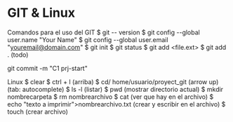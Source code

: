 # GIT & Linux

Comandos para el uso del GIT
$ git -- version
$ git config --global user.name "Your Name"
$ git config --global user.email "youremail@domain.com"
$ git init
$ git status
$ git add <file.ext>
$ git add . (todo)

 git commit -m "C1 prj-start"

Linux
$ clear
$ ctrl + l   (arriba)
$ cd/ home/usuario/proyect_git (arrow up) (tab: autocomplete)
$ ls -l (listar)
$ pwd (mostrar directorio actual)
$ mkdir nombrecarpeta
$ rm nombrearchivo
$ cat (ver que hay en el archivo)
$ echo "texto a imprimir">nombrearchivo.txt (crear y escribir en el archivo)
$ touch (crear archivo)
